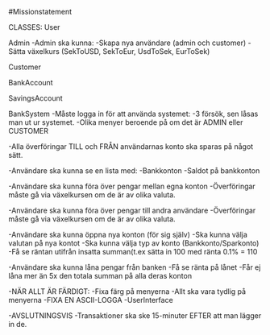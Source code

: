 #Missionstatement

CLASSES:
User


Admin
-Admin ska kunna:
	-Skapa nya användare (admin och customer)
	-Sätta växelkurs (SekToUSD, SekToEur, UsdToSek, EurToSek)

Customer


BankAccount


SavingsAccount


BankSystem
-Måste logga in för att använda systemet:
	-3 försök, sen låsas man ut ur systemet.
	-Olika menyer beroende på om det är ADMIN eller CUSTOMER

-Alla överföringar TILL och FRÅN användarnas konto ska sparas på något sätt.

-Användare ska kunna se en lista med:
	-Bankkonton
	-Saldot på bankkonton

-Användare ska kunna föra över pengar mellan egna konton
	-Överföringar måste gå via växelkursen om de är av olika valuta.

-Användare ska kunna föra över pengar till andra användare
	-Överföringar måste gå via växelkursen om de är av olika valuta.

-Användare ska kunna öppna nya konton (för sig själv)
	-Ska kunna välja valutan på nya kontot
	-Ska kunna välja typ av konto (Bankkonto/Sparkonto)
		-Få se räntan utifrån insatta summan(t.ex sätta in 100 med ränta 0.1% = 110

-Användare ska kunna låna pengar från banken
	-Få se ränta på lånet
	-Får ej låna mer än 5x den totala summan på alla deras konton

-NÄR ALLT ÄR FÄRDIGT:
	-Fixa färg på menyerna
	-Allt ska vara tydlig på menyerna
	-FIXA EN ASCII-LOGGA
	-UserInterface

-AVSLUTNINGSVIS
	-Transaktioner ska ske 15-minuter EFTER att man lägger in de.
